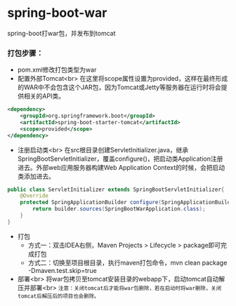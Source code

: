 # spring-boot-war
spring-boot打war包，并发布到tomcat

### 打包步骤：
* pom.xml修改打包类型为war
* 配置外部Tomcat\<br>
在这里将scope属性设置为provided，这样在最终形成的WAR中不会包含这个JAR包，因为Tomcat或Jetty等服务器在运行时将会提供相关的API类。
```xml
<dependency>
	<groupId>org.springframework.boot</groupId>
	<artifactId>spring-boot-starter-tomcat</artifactId>
	<scope>provided</scope>
</dependency>
```
* 注册启动类\<br>
在src根目录创建ServletInitializer.java，继承SpringBootServletInitializer，覆盖configure()，把启动类Application注册进去。外部web应用服务器构建Web Application Context的时候，会把启动类添加进去。
```java
public class ServletInitializer extends SpringBootServletInitializer{
    @Override
    protected SpringApplicationBuilder configure(SpringApplicationBuilder builder) {
        return builder.sources(SpringBootWarApplication.class);
    }
}
```
* 打包
	* 方式一：双击IDEA右侧，Maven Projects > Lifecycle > package即可完成打包
	* 方式二：切换至项目根目录，执行maven打包命令，mvn clean package -Dmaven.test.skip=true
* 部署\<br>
将war包拷贝至tomcat安装目录的webapp下，启动tomcat自动解压并部署\<br>
`注意：关闭tomcat后才能将war包删除，若在启动时将war删除，关闭tomcat后解压后的项目也会删除。`

